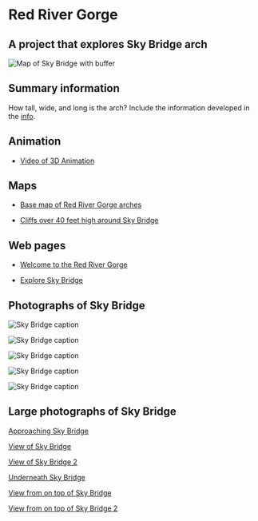 # Red River Gorge

## A project that explores Sky Bridge arch

![Map of Sky Bridge with buffer](images/Map_RedRiver_3D.jpg)

## Summary information

How tall, wide, and long is the arch? Include the information developed in the [info](info/readme.md).

## Animation

* [Video of 3D Animation](https://youtu.be/iIf4jES8OP0)

## Maps

* [Base map of Red River Gorge arches](basemaps/rrg.pdf)

* [Cliffs over 40 feet high around Sky Bridge](#) <!-- This needs to be created from lab 7. -->

## Web pages

* [Welcome to the Red River Gorge](https://clcpm.github.io/rrg/)

* [Explore Sky Bridge](skybridge) <!-- This needs to be customized for sky bridge -->

## Photographs of Sky Bridge

![Sky Bridge caption](images/approaching_skybridge.jpg)

![Sky Bridge caption](images/on_top_skybridge_01.jpg)

![Sky Bridge caption](images/on_top_skybridge_02.jpg)

![Sky Bridge caption](images/view_of_sky_bridge_01.jpg)

![Sky Bridge caption](images/view_of_sky_bridge_02.jpg)


## Large photographs of  Sky Bridge

[Approaching Sky Bridge](images/20181210_141435.jpg)

[View of Sky Bridge](images/20181210_144015.jpg)

[View of Sky Bridge 2](images/20181210_144035.jpg)

[Underneath Sky Bridge](images/20181210_144058.jpg)

[View from on top of Sky Bridge](images/20181210_144204%20(1).jpg)

[View from on top of Sky Bridge 2](images/20181210_141729.jpg)
